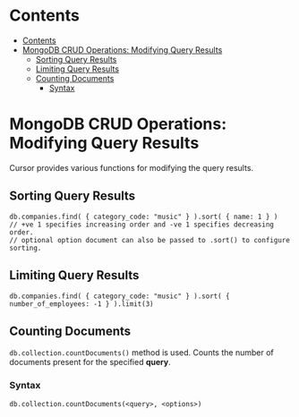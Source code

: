 # Contents

- [Contents](#contents)
- [MongoDB CRUD Operations: Modifying Query Results](#mongodb-crud-operations-modifying-query-results)
  - [Sorting Query Results](#sorting-query-results)
  - [Limiting Query Results](#limiting-query-results)
  - [Counting Documents](#counting-documents)
    - [Syntax](#syntax)

# MongoDB CRUD Operations: Modifying Query Results

Cursor provides various functions for modifying the query results.

## Sorting Query Results

```
db.companies.find( { category_code: "music" } ).sort( { name: 1 } )
// +ve 1 specifies increasing order and -ve 1 specifies decreasing order.
// optional option document can also be passed to .sort() to configure sorting.
```

## Limiting Query Results

```
db.companies.find( { category_code: "music" } ).sort( { number_of_employees: -1 } ).limit(3)
```

## Counting Documents

`db.collection.countDocuments()` method is used. Counts the number of documents present for the specified **query**.

### Syntax

```
db.collection.countDocuments(<query>, <options>)
```
